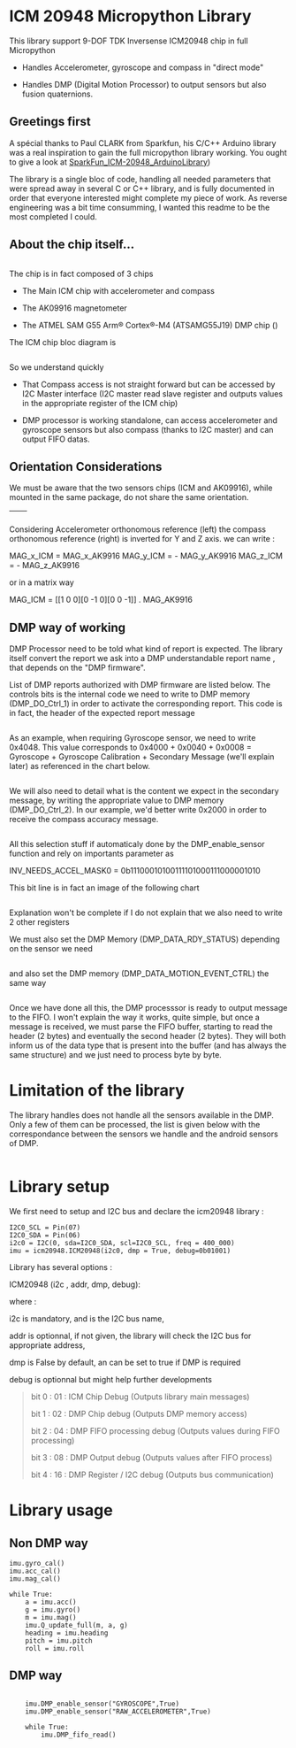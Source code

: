 # ICM 20948 Micropython Library

<p align="left">This library support 9-DOF TDK Inversense ICM20948 chip in full Micropython</p>

- Handles Accelerometer, gyroscope and compass in "direct mode"

- Handles DMP (Digital Motion Processor) to output sensors but also fusion quaternions.

## Greetings first

A spécial thanks to Paul CLARK from Sparkfun, his C/C++ Arduino library was a real inspiration to gain the full micropython library working.
You ought to give a look at [SparkFun_ICM-20948_ArduinoLibrary](https://github.com/sparkfun/SparkFun_ICM-20948_ArduinoLibrary))

The library is a single bloc of code, handling all needed parameters that were spread away in several C or C++ library, and is fully documented
in order that everyone interested might complete my piece of work. As reverse engineering was a bit time consumming, I wanted this readme to be
the most completed I could.



## About the chip itself...

<img title="" src="/ressources/icm20948_chip.png">

The chip is in fact composed of 3 chips 

- The Main ICM chip with accelerometer and compass

- The AK09916 magnetometer

- The ATMEL SAM G55 Arm® Cortex®-M4 (ATSAMG55J19) DMP chip ()



The ICM chip bloc diagram is 

<img title="" src="/ressources/icm20948_bloc.png">

So we understand quickly

- That Compass access is not straight forward but can be accessed by I2C Master interface (I2C master read slave register and outputs values in the appropriate register of the ICM chip)

- DMP processor is working standalone, can access accelerometer and gyroscope sensors but also compass (thanks to I2C master) and can output FIFO datas.

## Orientation Considerations

We must be aware that the two sensors chips (ICM and AK09916), while mounted in the same package, do not share the same orientation.

| <img title="" src="/ressources/orientation_magnetometer_gyroscope.png"> | <img title="" src="/ressources/orientation_compass.png"> |
| ---------------------------------------------------------------------------------------------------- | ------------------------------------------------------------------------------------- |

Considering Accelerometer orthonomous reference (left) the compass orthonomous reference (right) is inverted for Y and Z axis. we can write :

MAG_x_ICM  = MAG_x_AK9916
MAG_y_ICM = - MAG_y_AK9916
MAG_z_ICM = - MAG_z_AK9916

or in a matrix way

MAG_ICM =  [[1   0    0][0  -1   0][0   0  -1]]  . MAG_AK9916



## DMP way of working

DMP Processor need to be told what kind of report is expected.
The library itself convert the report we ask into a DMP understandable report name , that depends on the "DMP firmware". 

List of DMP reports authorized with DMP firmware are listed below. The controls bits is the internal code we need to write to DMP memory (DMP_DO_Ctrl_1) in order to activate the corresponding report. This code is in fact, the header of the expected report message

<img title="" src="/ressources/sensors_ctrl_bits.png">

As an example, when requiring Gyroscope sensor, we need to write 0x4048.
This value corresponds to 0x4000 + 0x0040 + 0x0008 = Gyroscope + Gyroscope Calibration + Secondary Message (we'll explain later) as referenced in the chart below.

<img title="" src="file:///C:/Users/Ludovic/Desktop/Micropython/ICM20948/ressources/reports_1_ctrl_bits.png">

We will also need to detail what is the content we expect in the secondary message, by writing the appropriate value to DMP memory (DMP_DO_Ctrl_2).  In our example, we'd better write 0x2000 in order to receive the compass accuracy message.

<img title="" src="/ressources/reports_2_ctrl_bits.png">

All this selection stuff if automaticaly done by the DMP_enable_sensor function and rely on importants parameter as 

INV_NEEDS_ACCEL_MASK0 =  0b11100010100111101000111000001010

This bit line is in fact an image of the following chart

<img title="" src="/ressources/mask_needed.png">

Explanation won't be complete if I do not explain that we also need to write 2 other registers 

We must also set the DMP Memory (DMP_DATA_RDY_STATUS) depending on the sensor we need

<img title="" src="/ressources/data_ready.png">

and also set the DMP memory (DMP_DATA_MOTION_EVENT_CTRL) the same way

<img title="" src="/ressources/motion_event.png">

Once we have done all this, the DMP processsor is ready to output message to the FIFO. I won't explain the way it works, quite simple, but once a message is received, we must parse the FIFO buffer, starting to read the header (2 bytes) and eventually the second header (2 bytes). They will both inform us of the data type that is present into the buffer (and has always the same structure) and we just need to process byte by byte.



# Limitation of the library

The library handles does not handle all the sensors available in the DMP. Only a few of them can be processed, the list is given below with the correspondance between the sensors we handle and the android sensors of DMP.

<img title="" src="/ressources/icm_to_android.png">



# Library setup

We first need to setup and I2C bus and declare the icm20948 library :

```
I2C0_SCL = Pin(07)
I2C0_SDA = Pin(06)
i2c0 = I2C(0, sda=I2C0_SDA, scl=I2C0_SCL, freq = 400_000)
imu = icm20948.ICM20948(i2c0, dmp = True, debug=0b01001)
```

Library has several options :



ICM20948 (i2c , addr, dmp, debug):

where :

i2c is mandatory, and is the I2C bus name,

addr is optionnal, if not given, the library will check the I2C bus for appropriate address,

dmp is False by default, an can be set to true if DMP is required

debug is optionnal but might help further developments 

> bit 0 : 01 :  ICM Chip Debug (Outputs library main messages)
> 
> bit 1 : 02 : DMP Chip debug (Outputs DMP memory access)
> 
> bit 2 : 04 : DMP FIFO processing debug (Outputs values during FIFO processing)
> 
> bit 3 : 08 : DMP Output debug (Outputs values after FIFO process)
> 
> bit 4 : 16 : DMP Register / I2C debug (Outputs bus communication)



# Library usage

## Non DMP way

```
imu.gyro_cal()
imu.acc_cal()
imu.mag_cal()

while True:
    a = imu.acc()
    g = imu.gyro()
    m = imu.mag()
    imu.Q_update_full(m, a, g)
    heading = imu.heading
    pitch = imu.pitch
    roll = imu.roll
```

## DMP way

```
    
    imu.DMP_enable_sensor("GYROSCOPE",True)
    imu.DMP_enable_sensor("RAW_ACCELEROMETER",True)
        
    while True:
        imu.DMP_fifo_read()
```
